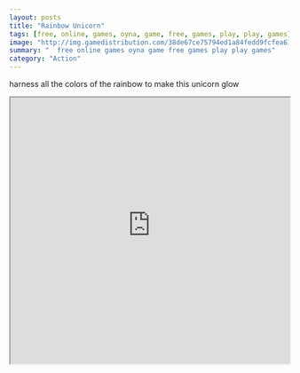 ```yaml
---
layout: posts
title: "Rainbow Unicorn"
tags: [free, online, games, oyna, game, free, games, play, play, games]
image: "http://img.gamedistribution.com/38de67ce75794ed1a84fedd9fcfea619.jpg"
summary: "  free online games oyna game free games play play games"
category: "Action"
---
```


harness all the colors of the rainbow to make this unicorn glow

<iframe width="100%" height="480px;" src="http://flash.gamedistribution.com?game=38de67ce75794ed1a84fedd9fcfea619"></iframe>